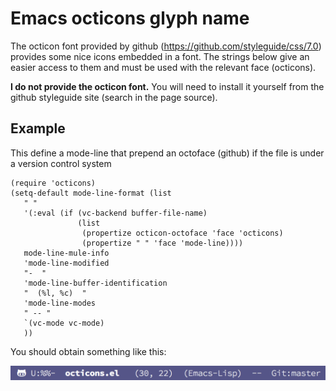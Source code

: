# Emacs octicons glyph name

The octicon font provided by github (https://github.com/styleguide/css/7.0)
provides some nice icons embedded in a font. The strings below give an
easier access to them and must be used with the relevant face (octicons).

**I do not provide the octicon font.** You will need to install it yourself from
  the github styleguide site (search in the page source).


## Example

This define a mode-line that prepend an octoface (github) if the file is
under a version control system

```
(require 'octicons)
(setq-default mode-line-format (list
   " "
   '(:eval (if (vc-backend buffer-file-name)
               (list
                (propertize octicon-octoface 'face 'octicons)
                (propertize " " 'face 'mode-line))))
   mode-line-mule-info
   'mode-line-modified
   "-  "
   'mode-line-buffer-identification
   "  (%l, %c)  "
   'mode-line-modes
   " -- "
   `(vc-mode vc-mode)
   ))
```

You should obtain something like this:

![octicons modeline screenshot](octicons-modeline.png)
